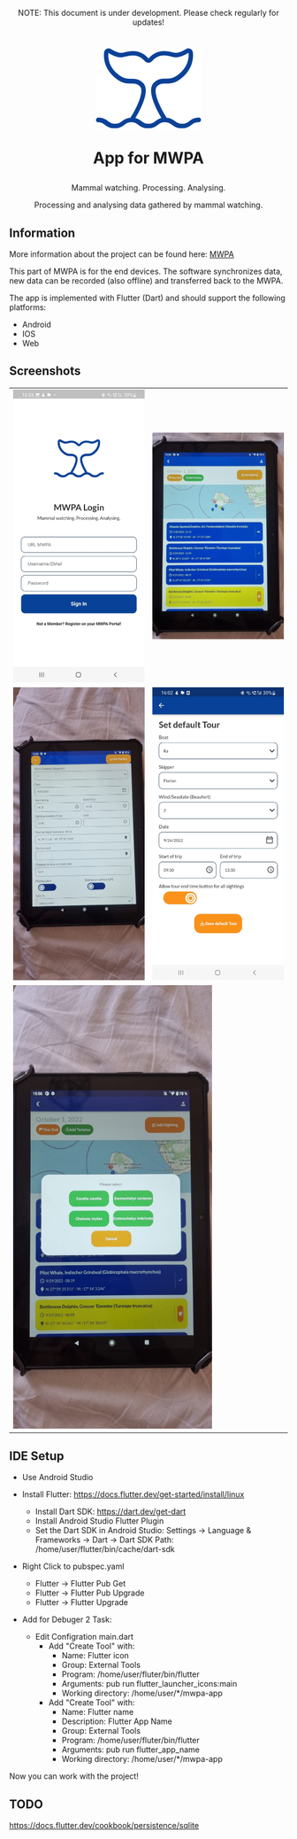 <p align="center">NOTE: This document is under development. Please check regularly for updates!</p>

<h1 align="center">

![MWPA](doc/public/whale-ico.png)

App for MWPA

</h1>

<p align="center">Mammal watching. Processing. Analysing.</p>
<p align="center">Processing and analysing data gathered by mammal watching.</p>

## Information

More information about the project can be found here: [MWPA](https://github.com/M-E-E-R-e-V/mwpa)

This part of MWPA is for the end devices. The software synchronizes data, new data can be recorded (also offline) and transferred back to the MWPA.



The app is implemented with Flutter (Dart) and should support the following platforms:

* Android
* IOS
* Web

## Screenshots
<table>
  <tr>
    <td> 
      <img src="doc/screenshots/login.jpeg" alt="1" width="360px" >
    </td>
    <td> 
      <img src="doc/screenshots/main_tablet.jpeg" alt="1" width="360px" >
    </td>
  </tr>
  <tr>
    <td> 
      <img src="doc/screenshots/add_sighting.jpeg" alt="1" width="360px" >
    </td>
    <td> 
      <img src="doc/screenshots/set_default.jpeg" alt="1" width="360px" >
    </td>
  </tr>
  <tr>
    <td colspan="2">
        <img src="doc/screenshots/add_short.jpeg" alt="1" width="360px" >
    </td>
  </tr>
</table>

## IDE Setup
* Use Android Studio
* Install Flutter: https://docs.flutter.dev/get-started/install/linux
  * Install Dart SDK: https://dart.dev/get-dart
  * Install Android Studio Flutter Plugin
  * Set the Dart SDK in Android Studio: Settings -> Language & Frameworks -> Dart -> Dart SDK Path: /home/user/flutter/bin/cache/dart-sdk

* Right Click to pubspec.yaml
  * Flutter -> Flutter Pub Get
  * Flutter -> Flutter Pub Upgrade
  * Flutter -> Flutter Upgrade

* Add for Debuger 2 Task:
  * Edit Configration main.dart
    * Add "Create Tool" with:
      * Name: Flutter icon
      * Group: External Tools
      * Program: /home/user/fluter/bin/flutter
      * Arguments: pub run flutter_launcher_icons:main
      * Working directory: /home/user/*/mwpa-app
    * Add "Create Tool" with:
      * Name: Flutter name
      * Description: Flutter App Name
      * Group: External Tools
      * Program: /home/user/fluter/bin/flutter
      * Arguments: pub run flutter_app_name
      * Working directory: /home/user/*/mwpa-app

Now you can work with the project!

## TODO 
https://docs.flutter.dev/cookbook/persistence/sqlite
